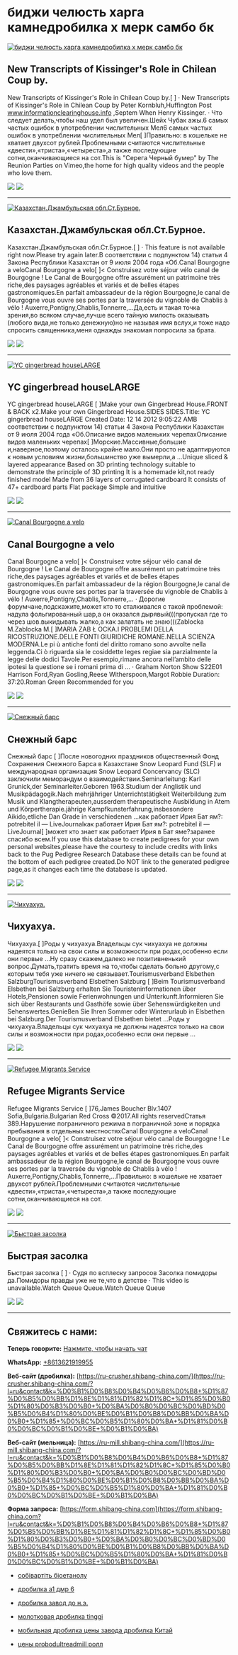 # биджи челюсть харга камнедробилка х мерк самбо бк

<a href="https://swt.shibang-china.com/?l=ru&img&k=%D0%B1%D0%B8%D0%B4%D0%B6%D0%B8+%D1%87%D0%B5%D0%BB%D1%8E%D1%81%D1%82%D1%8C+%D1%85%D0%B0%D1%80%D0%B3%D0%B0+%D0%BA%D0%B0%D0%BC%D0%BD%D0%B5%D0%B4%D1%80%D0%BE%D0%B1%D0%B8%D0%BB%D0%BA%D0%B0+%D1%85+%D0%BC%D0%B5%D1%80%D0%BA+%D1%81%D0%B0%D0%BC%D0%B1%D0%BE+%D0%B1%D0%BA" target="_blank">![биджи челюсть харга камнедробилка х мерк самбо бк](http://static.shibang-china.com/all-800x300/375.jpg)</a>

## New Transcripts of Kissinger's Role in Chilean Coup by.
New Transcripts of Kissinger's Role in Chilean Coup by.[ ]&nbsp;&#0183;&#32;New Transcripts of Kissinger's Role in Chilean Coup by Peter Kornbluh,Huffington Post www.informationclearinghouse.info ,Septem When Henry Kissinger.&nbsp;&#0183;&#32;Что следует делать,чтобы наш удел был увеличен.Шейх Чубак ажы.6 самых частых ошибок в употреблении числительных Мел6 самых частых ошибок в употреблении числительных Мел[ ]Правильно: в кошельке не хватает двухсот рублей.Проблемными считаются числительные &#171;двести&#187;,&#171;триста&#187;,&#171;четыреста&#187;,а также последующие сотни,оканчивающиеся на сот.This is &quot;Серега Черный бумер&quot; by The Reunion Parties on Vimeo,the home for high quality videos and the people who love them.


<a href="https://whatsapp.shibangsoft.com/WhatsApp.php" target="_blank" title="WhatsApp">![](http://static.shibang-china.com/icon/whatsapp.png)</a> <a href="https://swt.shibang-china.com/?l=ru&icon&k=%D0%B1%D0%B8%D0%B4%D0%B6%D0%B8+%D1%87%D0%B5%D0%BB%D1%8E%D1%81%D1%82%D1%8C+%D1%85%D0%B0%D1%80%D0%B3%D0%B0+%D0%BA%D0%B0%D0%BC%D0%BD%D0%B5%D0%B4%D1%80%D0%BE%D0%B1%D0%B8%D0%BB%D0%BA%D0%B0+%D1%85+%D0%BC%D0%B5%D1%80%D0%BA+%D1%81%D0%B0%D0%BC%D0%B1%D0%BE+%D0%B1%D0%BA" target="_blank">![](http://static.shibang-china.com/icon/chat-ru.png)</a>

---

<a href="https://swt.shibang-china.com/?l=ru&img&k=%D0%B1%D0%B8%D0%B4%D0%B6%D0%B8+%D1%87%D0%B5%D0%BB%D1%8E%D1%81%D1%82%D1%8C+%D1%85%D0%B0%D1%80%D0%B3%D0%B0+%D0%BA%D0%B0%D0%BC%D0%BD%D0%B5%D0%B4%D1%80%D0%BE%D0%B1%D0%B8%D0%BB%D0%BA%D0%B0+%D1%85+%D0%BC%D0%B5%D1%80%D0%BA+%D1%81%D0%B0%D0%BC%D0%B1%D0%BE+%D0%B1%D0%BA" target="_blank">![Казахстан.Джамбульская обл.Ст.Бурное.](http://static.shibang-china.com/all-800x300/1484.jpg)</a>

## Казахстан.Джамбульская обл.Ст.Бурное.
Казахстан.Джамбульская обл.Ст.Бурное.[ ]&nbsp;&#0183;&#32;This feature is not available right now.Please try again later.В соответствии с подпунктом 14) статьи 4 Закона Республики Казахстан от 9 июля 2004 года &#171;Об.Canal Bourgogne a veloCanal Bourgogne a velo[ ]&lt; Construisez votre s&#233;jour v&#233;lo canal de Bourgogne ! Le Canal de Bourgogne offre assur&#233;ment un patrimoine tr&#232;s riche,des paysages agr&#233;ables et vari&#233;s et de belles &#233;tapes gastronomiques.En parfait ambassadeur de la r&#233;gion Bourgogne,le canal de Bourgogne vous ouvre ses portes par la travers&#233;e du vignoble de Chablis &#224; v&#233;lo ! Auxerre,Pontigny,Chablis,Tonnerre,…Да,есть и такая точка зрения,во всяком случае,лучше всего тайную милость оказывать (любого вида,не только денежную)но не называя имя вслух,и тоже надо спросить священника,меня однажды знакомая попросила за брата.


<a href="https://whatsapp.shibangsoft.com/WhatsApp.php" target="_blank" title="WhatsApp">![](http://static.shibang-china.com/icon/whatsapp.png)</a> <a href="https://swt.shibang-china.com/?l=ru&icon&k=%D0%B1%D0%B8%D0%B4%D0%B6%D0%B8+%D1%87%D0%B5%D0%BB%D1%8E%D1%81%D1%82%D1%8C+%D1%85%D0%B0%D1%80%D0%B3%D0%B0+%D0%BA%D0%B0%D0%BC%D0%BD%D0%B5%D0%B4%D1%80%D0%BE%D0%B1%D0%B8%D0%BB%D0%BA%D0%B0+%D1%85+%D0%BC%D0%B5%D1%80%D0%BA+%D1%81%D0%B0%D0%BC%D0%B1%D0%BE+%D0%B1%D0%BA" target="_blank">![](http://static.shibang-china.com/icon/chat-ru.png)</a>

---

<a href="https://swt.shibang-china.com/?l=ru&img&k=%D0%B1%D0%B8%D0%B4%D0%B6%D0%B8+%D1%87%D0%B5%D0%BB%D1%8E%D1%81%D1%82%D1%8C+%D1%85%D0%B0%D1%80%D0%B3%D0%B0+%D0%BA%D0%B0%D0%BC%D0%BD%D0%B5%D0%B4%D1%80%D0%BE%D0%B1%D0%B8%D0%BB%D0%BA%D0%B0+%D1%85+%D0%BC%D0%B5%D1%80%D0%BA+%D1%81%D0%B0%D0%BC%D0%B1%D0%BE+%D0%B1%D0%BA" target="_blank">![YC gingerbread houseLARGE](http://static.shibang-china.com/all-800x300/1375.jpg)</a>

## YC gingerbread houseLARGE
YC gingerbread houseLARGE [ ]Make your own Gingerbread House.FRONT &amp; BACK x2.Make your own Gingerbread House.SIDES SIDES.Title: YC gingerbread houseLARGE Created Date: 12 14 2012 9:05:22 AMВ соответствии с подпунктом 14) статьи 4 Закона Республики Казахстан от 9 июля 2004 года &#171;Об.Описание видов маленьких черепахОписание видов маленьких черепах[ ]Морские.Массивные,большие и,наверное,поэтому осталось крайне мало.Они просто не адаптируются к новым условиям жизни,большинство уже вымерли,а …Unique sliced &amp; layered appearance Based on 3D printing technology suitable to demonstrate the principle of 3D printing It is a homemade kit,not ready finished model Made from 36 layers of corrugated cardboard It consists of 47+ cardboard parts Flat package Simple and intuitive


<a href="https://whatsapp.shibangsoft.com/WhatsApp.php" target="_blank" title="WhatsApp">![](http://static.shibang-china.com/icon/whatsapp.png)</a> <a href="https://swt.shibang-china.com/?l=ru&icon&k=%D0%B1%D0%B8%D0%B4%D0%B6%D0%B8+%D1%87%D0%B5%D0%BB%D1%8E%D1%81%D1%82%D1%8C+%D1%85%D0%B0%D1%80%D0%B3%D0%B0+%D0%BA%D0%B0%D0%BC%D0%BD%D0%B5%D0%B4%D1%80%D0%BE%D0%B1%D0%B8%D0%BB%D0%BA%D0%B0+%D1%85+%D0%BC%D0%B5%D1%80%D0%BA+%D1%81%D0%B0%D0%BC%D0%B1%D0%BE+%D0%B1%D0%BA" target="_blank">![](http://static.shibang-china.com/icon/chat-ru.png)</a>

---

<a href="https://swt.shibang-china.com/?l=ru&img&k=%D0%B1%D0%B8%D0%B4%D0%B6%D0%B8+%D1%87%D0%B5%D0%BB%D1%8E%D1%81%D1%82%D1%8C+%D1%85%D0%B0%D1%80%D0%B3%D0%B0+%D0%BA%D0%B0%D0%BC%D0%BD%D0%B5%D0%B4%D1%80%D0%BE%D0%B1%D0%B8%D0%BB%D0%BA%D0%B0+%D1%85+%D0%BC%D0%B5%D1%80%D0%BA+%D1%81%D0%B0%D0%BC%D0%B1%D0%BE+%D0%B1%D0%BA" target="_blank">![Canal Bourgogne a velo](http://static.shibang-china.com/all-800x300/1136.jpg)</a>

## Canal Bourgogne a velo
Canal Bourgogne a velo[ ]&lt; Construisez votre s&#233;jour v&#233;lo canal de Bourgogne ! Le Canal de Bourgogne offre assur&#233;ment un patrimoine tr&#232;s riche,des paysages agr&#233;ables et vari&#233;s et de belles &#233;tapes gastronomiques.En parfait ambassadeur de la r&#233;gion Bourgogne,le canal de Bourgogne vous ouvre ses portes par la travers&#233;e du vignoble de Chablis &#224; v&#233;lo ! Auxerre,Pontigny,Chablis,Tonnerre,…&nbsp;&#0183;&#32;Дорогие форумчане,подскажите,может кто то сталкивался с такой проблемой: надула фольгированный шар,а он оказался дырявый(((пропускал где то через шов.выкидывать жалко,а как залатать не знаю(((Zablocka M.Zablocka M.[ ]MARIA ZAB Ł OCKA.I PROBLEMI DELLA RICOSTRUZIONE.DELLE FONTI GIURIDICHE ROMANE.NELLA SCIENZA MODERNA.Le pi &#249; antiche fonti del diritto romano sono avvolte nella leggenda.Ci &#242; riguarda sia le cosiddette leges regiae sia parzialmente la legge delle dodici Tavole.Per esempio,rimane ancora nell’ambito delle ipotesi la questione se i romani prima di …&nbsp;&#0183;&#32;Graham Norton Show S22E01 Harrison Ford,Ryan Gosling,Reese Witherspoon,Margot Robbie Duration: 37:20.Roman Green Recommended for you


<a href="https://whatsapp.shibangsoft.com/WhatsApp.php" target="_blank" title="WhatsApp">![](http://static.shibang-china.com/icon/whatsapp.png)</a> <a href="https://swt.shibang-china.com/?l=ru&icon&k=%D0%B1%D0%B8%D0%B4%D0%B6%D0%B8+%D1%87%D0%B5%D0%BB%D1%8E%D1%81%D1%82%D1%8C+%D1%85%D0%B0%D1%80%D0%B3%D0%B0+%D0%BA%D0%B0%D0%BC%D0%BD%D0%B5%D0%B4%D1%80%D0%BE%D0%B1%D0%B8%D0%BB%D0%BA%D0%B0+%D1%85+%D0%BC%D0%B5%D1%80%D0%BA+%D1%81%D0%B0%D0%BC%D0%B1%D0%BE+%D0%B1%D0%BA" target="_blank">![](http://static.shibang-china.com/icon/chat-ru.png)</a>

---

<a href="https://swt.shibang-china.com/?l=ru&img&k=%D0%B1%D0%B8%D0%B4%D0%B6%D0%B8+%D1%87%D0%B5%D0%BB%D1%8E%D1%81%D1%82%D1%8C+%D1%85%D0%B0%D1%80%D0%B3%D0%B0+%D0%BA%D0%B0%D0%BC%D0%BD%D0%B5%D0%B4%D1%80%D0%BE%D0%B1%D0%B8%D0%BB%D0%BA%D0%B0+%D1%85+%D0%BC%D0%B5%D1%80%D0%BA+%D1%81%D0%B0%D0%BC%D0%B1%D0%BE+%D0%B1%D0%BA" target="_blank">![Снежный барс](http://static.shibang-china.com/all-800x300/1468.jpg)</a>

## Снежный барс
Снежный барс [ ]После новогодних праздников общественный Фонд Сохранения Снежного Барса в Казахстане Snow Leopard Fund (SLF) и международная организация Snow Leopard Concervancy (SLC) заключили меморандум о взаимодействии.Seminarleitung: Karl Grunick,der Seminarleiter.Geboren 1963.Studium der Anglistik und Musikp&#228;dagogik.Nach mehrj&#228;hriger Unterrichtst&#228;tigkeit Weiterbildung zum Musik und Klangtherapeuten,ausserdem therapeutische Ausbildung in Atem und K&#246;rpertherapie.j&#228;hrige Kampfkunsterfahrung,insbesondere Aikido,etliche Dan Grade in verschiedenen …как работает Ирия Бат ям?: potrebitel il — LiveJournalкак работает Ирия Бат ям?: potrebitel il — LiveJournal[ ]может кто знает как работает Ирия в Бат яме?заранее спасибо всем.If you use this database to create pedigrees for your own personal websites,please have the courtesy to include credits with links back to the Pug Pedigree Research Database these details can be found at the bottom of each pedigree created.Do NOT link to the generated pedigree page,as it changes each time the database is updated.


<a href="https://whatsapp.shibangsoft.com/WhatsApp.php" target="_blank" title="WhatsApp">![](http://static.shibang-china.com/icon/whatsapp.png)</a> <a href="https://swt.shibang-china.com/?l=ru&icon&k=%D0%B1%D0%B8%D0%B4%D0%B6%D0%B8+%D1%87%D0%B5%D0%BB%D1%8E%D1%81%D1%82%D1%8C+%D1%85%D0%B0%D1%80%D0%B3%D0%B0+%D0%BA%D0%B0%D0%BC%D0%BD%D0%B5%D0%B4%D1%80%D0%BE%D0%B1%D0%B8%D0%BB%D0%BA%D0%B0+%D1%85+%D0%BC%D0%B5%D1%80%D0%BA+%D1%81%D0%B0%D0%BC%D0%B1%D0%BE+%D0%B1%D0%BA" target="_blank">![](http://static.shibang-china.com/icon/chat-ru.png)</a>

---

<a href="https://swt.shibang-china.com/?l=ru&img&k=%D0%B1%D0%B8%D0%B4%D0%B6%D0%B8+%D1%87%D0%B5%D0%BB%D1%8E%D1%81%D1%82%D1%8C+%D1%85%D0%B0%D1%80%D0%B3%D0%B0+%D0%BA%D0%B0%D0%BC%D0%BD%D0%B5%D0%B4%D1%80%D0%BE%D0%B1%D0%B8%D0%BB%D0%BA%D0%B0+%D1%85+%D0%BC%D0%B5%D1%80%D0%BA+%D1%81%D0%B0%D0%BC%D0%B1%D0%BE+%D0%B1%D0%BA" target="_blank">![Чихуахуа.](http://static.shibang-china.com/all-800x300/1262.jpg)</a>

## Чихуахуа.
Чихуахуа.[ ]Роды у чихуахуа.Владельцы сук чихуахуа не должны надеятся только на свои силы и возможности при родах,особенно если они первые …Ну сразу скажем,далеко не позитивненький вопрос.Думать,тратить время на то,чтобы сделать больно другому,с которым тебя уже ничего не связывает.Tourismusverband Elsbethen SalzburgTourismusverband Elsbethen Salzburg [ ]Beim Tourismusverband Elsbethen bei Salzburg erhalten Sie Touristeninformationen &#252;ber Hotels,Pensionen sowie Ferienwohnungen und Unterkunft.Informieren Sie sich &#252;ber Restaurants und Gasth&#246;fe sowie &#252;ber Sehensw&#252;rdigkeiten und Sehenswertes.Genie&#223;en Sie Ihren Sommer oder Winterurlaub in Elsbethen bei Salzburg.Der Tourismusverband Elsbethen bietet …Роды у чихуахуа.Владельцы сук чихуахуа не должны надеятся только на свои силы и возможности при родах,особенно если они первые …


<a href="https://whatsapp.shibangsoft.com/WhatsApp.php" target="_blank" title="WhatsApp">![](http://static.shibang-china.com/icon/whatsapp.png)</a> <a href="https://swt.shibang-china.com/?l=ru&icon&k=%D0%B1%D0%B8%D0%B4%D0%B6%D0%B8+%D1%87%D0%B5%D0%BB%D1%8E%D1%81%D1%82%D1%8C+%D1%85%D0%B0%D1%80%D0%B3%D0%B0+%D0%BA%D0%B0%D0%BC%D0%BD%D0%B5%D0%B4%D1%80%D0%BE%D0%B1%D0%B8%D0%BB%D0%BA%D0%B0+%D1%85+%D0%BC%D0%B5%D1%80%D0%BA+%D1%81%D0%B0%D0%BC%D0%B1%D0%BE+%D0%B1%D0%BA" target="_blank">![](http://static.shibang-china.com/icon/chat-ru.png)</a>

---

<a href="https://swt.shibang-china.com/?l=ru&img&k=%D0%B1%D0%B8%D0%B4%D0%B6%D0%B8+%D1%87%D0%B5%D0%BB%D1%8E%D1%81%D1%82%D1%8C+%D1%85%D0%B0%D1%80%D0%B3%D0%B0+%D0%BA%D0%B0%D0%BC%D0%BD%D0%B5%D0%B4%D1%80%D0%BE%D0%B1%D0%B8%D0%BB%D0%BA%D0%B0+%D1%85+%D0%BC%D0%B5%D1%80%D0%BA+%D1%81%D0%B0%D0%BC%D0%B1%D0%BE+%D0%B1%D0%BA" target="_blank">![Refugee Migrants Service](http://static.shibang-china.com/all-800x300/477.jpg)</a>

## Refugee Migrants Service
Refugee Migrants Service [ ]76,James Boucher Blv.1407 Sofia,Bulgaria.Bulgarian Red Cross &#169;2017.All rights reservedСтатья 389.Нарушение пограничного режима в пограничной зоне и порядка пребывания в отдельных местностяхCanal Bourgogne a veloCanal Bourgogne a velo[ ]&lt; Construisez votre s&#233;jour v&#233;lo canal de Bourgogne ! Le Canal de Bourgogne offre assur&#233;ment un patrimoine tr&#232;s riche,des paysages agr&#233;ables et vari&#233;s et de belles &#233;tapes gastronomiques.En parfait ambassadeur de la r&#233;gion Bourgogne,le canal de Bourgogne vous ouvre ses portes par la travers&#233;e du vignoble de Chablis &#224; v&#233;lo ! Auxerre,Pontigny,Chablis,Tonnerre,…Правильно: в кошельке не хватает двухсот рублей.Проблемными считаются числительные &#171;двести&#187;,&#171;триста&#187;,&#171;четыреста&#187;,а также последующие сотни,оканчивающиеся на сот.


<a href="https://whatsapp.shibangsoft.com/WhatsApp.php" target="_blank" title="WhatsApp">![](http://static.shibang-china.com/icon/whatsapp.png)</a> <a href="https://swt.shibang-china.com/?l=ru&icon&k=%D0%B1%D0%B8%D0%B4%D0%B6%D0%B8+%D1%87%D0%B5%D0%BB%D1%8E%D1%81%D1%82%D1%8C+%D1%85%D0%B0%D1%80%D0%B3%D0%B0+%D0%BA%D0%B0%D0%BC%D0%BD%D0%B5%D0%B4%D1%80%D0%BE%D0%B1%D0%B8%D0%BB%D0%BA%D0%B0+%D1%85+%D0%BC%D0%B5%D1%80%D0%BA+%D1%81%D0%B0%D0%BC%D0%B1%D0%BE+%D0%B1%D0%BA" target="_blank">![](http://static.shibang-china.com/icon/chat-ru.png)</a>

---

<a href="https://swt.shibang-china.com/?l=ru&img&k=%D0%B1%D0%B8%D0%B4%D0%B6%D0%B8+%D1%87%D0%B5%D0%BB%D1%8E%D1%81%D1%82%D1%8C+%D1%85%D0%B0%D1%80%D0%B3%D0%B0+%D0%BA%D0%B0%D0%BC%D0%BD%D0%B5%D0%B4%D1%80%D0%BE%D0%B1%D0%B8%D0%BB%D0%BA%D0%B0+%D1%85+%D0%BC%D0%B5%D1%80%D0%BA+%D1%81%D0%B0%D0%BC%D0%B1%D0%BE+%D0%B1%D0%BA" target="_blank">![Быстрая засолка](http://static.shibang-china.com/all-800x300/406.jpg)</a>

## Быстрая засолка
Быстрая засолка [ ]&nbsp;&#0183;&#32;Судя по всплеску запросов Засолка помидоры да.Помидоры правды уже не те,что в детстве&nbsp;&#0183;&#32;This video is unavailable.Watch Queue Queue.Watch Queue Queue

<a href="https://whatsapp.shibangsoft.com/WhatsApp.php" target="_blank" title="WhatsApp">![](http://static.shibang-china.com/icon/whatsapp.png)</a> <a href="https://swt.shibang-china.com/?l=ru&icon&k=%D0%B1%D0%B8%D0%B4%D0%B6%D0%B8+%D1%87%D0%B5%D0%BB%D1%8E%D1%81%D1%82%D1%8C+%D1%85%D0%B0%D1%80%D0%B3%D0%B0+%D0%BA%D0%B0%D0%BC%D0%BD%D0%B5%D0%B4%D1%80%D0%BE%D0%B1%D0%B8%D0%BB%D0%BA%D0%B0+%D1%85+%D0%BC%D0%B5%D1%80%D0%BA+%D1%81%D0%B0%D0%BC%D0%B1%D0%BE+%D0%B1%D0%BA" target="_blank">![](http://static.shibang-china.com/icon/chat-ru.png)</a>

---
## Свяжитесь с нами:

**Теперь говорите:** [Нажмите, чтобы начать чат](https://swt.shibang-china.com?l=ru&contact&k=%D0%B1%D0%B8%D0%B4%D0%B6%D0%B8+%D1%87%D0%B5%D0%BB%D1%8E%D1%81%D1%82%D1%8C+%D1%85%D0%B0%D1%80%D0%B3%D0%B0+%D0%BA%D0%B0%D0%BC%D0%BD%D0%B5%D0%B4%D1%80%D0%BE%D0%B1%D0%B8%D0%BB%D0%BA%D0%B0+%D1%85+%D0%BC%D0%B5%D1%80%D0%BA+%D1%81%D0%B0%D0%BC%D0%B1%D0%BE+%D0%B1%D0%BA)

**WhatsApp:**  [+8613621919955](https://whatsapp.shibangsoft.com/WhatsApp.php)

**Веб-сайт (дробилка):** [https://ru-crusher.shibang-china.com/](https://ru-crusher.shibang-china.com/?l=ru&contact&k=%D0%B1%D0%B8%D0%B4%D0%B6%D0%B8+%D1%87%D0%B5%D0%BB%D1%8E%D1%81%D1%82%D1%8C+%D1%85%D0%B0%D1%80%D0%B3%D0%B0+%D0%BA%D0%B0%D0%BC%D0%BD%D0%B5%D0%B4%D1%80%D0%BE%D0%B1%D0%B8%D0%BB%D0%BA%D0%B0+%D1%85+%D0%BC%D0%B5%D1%80%D0%BA+%D1%81%D0%B0%D0%BC%D0%B1%D0%BE+%D0%B1%D0%BA)

**Веб-сайт (мельница):** [https://ru-mill.shibang-china.com/](https://ru-mill.shibang-china.com/?l=ru&contact&k=%D0%B1%D0%B8%D0%B4%D0%B6%D0%B8+%D1%87%D0%B5%D0%BB%D1%8E%D1%81%D1%82%D1%8C+%D1%85%D0%B0%D1%80%D0%B3%D0%B0+%D0%BA%D0%B0%D0%BC%D0%BD%D0%B5%D0%B4%D1%80%D0%BE%D0%B1%D0%B8%D0%BB%D0%BA%D0%B0+%D1%85+%D0%BC%D0%B5%D1%80%D0%BA+%D1%81%D0%B0%D0%BC%D0%B1%D0%BE+%D0%B1%D0%BA)

**Форма запроса:** [https://form.shibang-china.com](https://form.shibang-china.com?l=ru&contact&k=%D0%B1%D0%B8%D0%B4%D0%B6%D0%B8+%D1%87%D0%B5%D0%BB%D1%8E%D1%81%D1%82%D1%8C+%D1%85%D0%B0%D1%80%D0%B3%D0%B0+%D0%BA%D0%B0%D0%BC%D0%BD%D0%B5%D0%B4%D1%80%D0%BE%D0%B1%D0%B8%D0%BB%D0%BA%D0%B0+%D1%85+%D0%BC%D0%B5%D1%80%D0%BA+%D1%81%D0%B0%D0%BC%D0%B1%D0%BE+%D0%B1%D0%BA)

* [собівартіть біоетанолу](../115/%D1%81%D0%BE%D0%B1%D1%96%D0%B2%D0%B0%D1%80%D1%82%D1%96%D1%82%D1%8C%20%D0%B1%D1%96%D0%BE%D0%B5%D1%82%D0%B0%D0%BD%D0%BE%D0%BB%D1%83.md)

* [дробилка а1 дмр 6](../110/%D0%B4%D1%80%D0%BE%D0%B1%D0%B8%D0%BB%D0%BA%D0%B0%20%D0%B01%20%D0%B4%D0%BC%D1%80%206.md)

* [дробилка завод до н.э.](../114/%D0%B4%D1%80%D0%BE%D0%B1%D0%B8%D0%BB%D0%BA%D0%B0%20%D0%B7%D0%B0%D0%B2%D0%BE%D0%B4%20%D0%B4%D0%BE%20%D0%BD.%D1%8D..md)

* [молотковая дробилка tinggi](../118/%D0%BC%D0%BE%D0%BB%D0%BE%D1%82%D0%BA%D0%BE%D0%B2%D0%B0%D1%8F%20%D0%B4%D1%80%D0%BE%D0%B1%D0%B8%D0%BB%D0%BA%D0%B0%20tinggi.md)

* [мобильная дробилка цены завода дробилка Китай](../110/%D0%BC%D0%BE%D0%B1%D0%B8%D0%BB%D1%8C%D0%BD%D0%B0%D1%8F%20%D0%B4%D1%80%D0%BE%D0%B1%D0%B8%D0%BB%D0%BA%D0%B0%20%D1%86%D0%B5%D0%BD%D1%8B%20%D0%B7%D0%B0%D0%B2%D0%BE%D0%B4%D0%B0%20%D0%B4%D1%80%D0%BE%D0%B1%D0%B8%D0%BB%D0%BA%D0%B0%20%D0%9A%D0%B8%D1%82%D0%B0%D0%B9.md)

* [цены probodultreadmill ролл](../109/%D1%86%D0%B5%D0%BD%D1%8B%20probodultreadmill%20%D1%80%D0%BE%D0%BB%D0%BB.md)